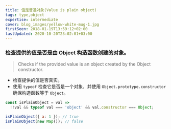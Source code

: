 ```yaml
---
title: 值是普通对象(Value is plain object)
tags: type,object
expertise: intermediate
cover: blog_images/yellow-white-mug-1.jpg
firstSeen: 2018-01-19T13:59:12+02:00
lastUpdated: 2020-10-20T23:02:01+03:00
---
```


### 检查提供的值是否是由 Object 构造函数创建的对象。
> Checks if the provided value is an object created by the Object constructor.

- 检查提供的值是否真实。
- 使用 `typeof` 检查它是否是一个对象，并使用 `Object.prototype.constructor` 确保构造函数等于 `Object`。

```js
const isPlainObject = val =>
  !!val && typeof val === 'object' && val.constructor === Object;
```

```js
isPlainObject({ a: 1 }); // true
isPlainObject(new Map()); // false
```
